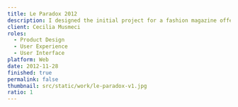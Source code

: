 ```yaml
---
title: Le Paradox 2012
description: I designed the initial project for a fashion magazine offering conceptual insights into niche fashion and art for Cecilia Musmeci, a fashion blogger. The visionary creative approach aimed to provide a strong emotional impact on readers.
client: Cecilia Musmeci
roles:
  - Product Design
  - User Experience
  - User Interface
platform: Web
date: 2012-11-28
finished: true
permalink: false
thumbnail: src/static/work/le-paradox-v1.jpg
ratio: 1
---
```

